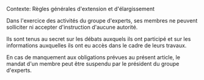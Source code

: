 Contexte: Règles générales d'extension et d'élargissement

Dans l'exercice des activités du groupe d'experts, ses membres ne peuvent solliciter ni accepter d'instruction d'aucune autorité.

Ils sont tenus au secret sur les débats auxquels ils ont participé et sur les informations auxquelles ils ont eu accès dans le cadre de leurs travaux.

En cas de manquement aux obligations prévues au présent article, le mandat d'un membre peut être suspendu par le président du groupe d'experts.